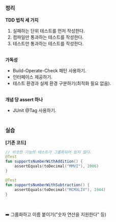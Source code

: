 ### 정리
**TDD 법칙 세 가지**<br/>
1. 실패하는 단위 테스트를 먼저 작성한다.<br/>
2. 컴파일만 통과하는 테스트를 작성한다.<br/>
3. 테스트만 통과하는 테스트를 작성한다.<br/><br/>

**가독성**<br/>
- Build-Operate-Check 패턴 사용하기.<br/>
- 인터페이스 제공하기.<br/>
- 테스트 환경과 실제 환경 구분하기(최적화 필요 없음).<br/><br/>

**개념 당 assert 하나**<br/>
- JUnit @Tag 사용하기.<br/><br/>

### 실습
**[기존 코드]**<br/>
```kotlin
// 비슷한 기능의 테스트가 그룹화되어 있지 않다.
@Test
fun supportsNumberWithAddition() {
    assertEquals(toDecimal("MMVI"), 2006)
}

@Test
fun supportsNumberWithSubtraction() {
    assertEquals(toDecimal("MCMXLIV"), 1944)
}

```

<br/>

➡️ 그룹화하고 이름 붙이기("숫자 연산을 지원한다" 등)<br/>

